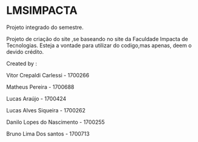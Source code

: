 # LMSIMPACTA
Projeto integrado do semestre.

Projeto de criação do site ,se baseando no site da Faculdade Impacta  de Tecnologias.
Esteja a vontade para utilizar do codigo,mas apenas, deem o devido crédito.

  Created by :
   
   Vitor Crepaldi Carlessi - 1700266
   
   Matheus Pereira - 1700688
   
   Lucas Araújo - 1700424
   
   Lucas Alves Siqueira - 1700262
   
   Danilo Lopes do Nascimento - 1700255
   
   Bruno Lima Dos santos - 1700713
